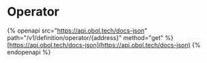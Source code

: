 # Operator

{% openapi src="https://api.obol.tech/docs-json" path="/v1/definition/operator/{address}" method="get" %}
[https://api.obol.tech/docs-json](https://api.obol.tech/docs-json)
{% endopenapi %}
